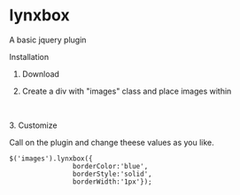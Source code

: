 # lynxbox
A basic jquery plugin

Installation


1. Download

2. Create a div with "images" class and place images within
<dl>
<dt><div class="images">
          <img src='example.jpg' alt=''/>
                <img src='example.jpg' alt=''/></div></dt>
                </dl>
3. Customize

Call on the plugin and change theese values as you like.
```
$('images').lynxbox({
                borderColor:'blue',
                borderStyle:'solid',
                borderWidth:'1px'});
```